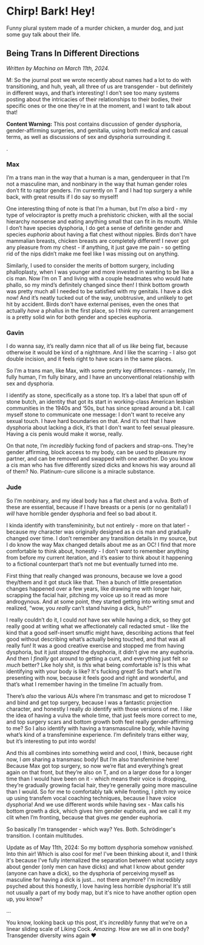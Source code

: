 # Chirp! Bark! Hey!

Funny plural system made of a murder chicken, a murder dog, and just some guy talk about their life.

## Being Trans In Different Directions

<p><i>Written by Machina on March 11th, 2024.</i></p>

<p>M: So the journal post we wrote recently about names had a lot to do with transitioning, and huh, yeah, all three of us are transgender - but definitely in different ways, and that’s interesting! I don’t see too many systems posting about the intricacies of their relationships to their bodies, their specific ones or the one they’re in at the moment, and I want to talk about that!</p>

<p><b>Content Warning:</b> This post contains discussion of gender dysphoria, gender-affirming surgeries, and genitalia, using both medical and casual terms, as well as discussions of sex and dysphoria surrounding it.</p>

<p>.</p>

### Max

<p>I’m a trans man in the way that a human is a man, genderqueer in that I’m not a masculine man, and nonbinary in the way that human gender roles don’t fit to raptor genders. I’m currently on T and I had top surgery a while back, with great results if I do say so myself!</p>

<p>One interesting thing of note is that I’m a human, but I’m <em>also</em> a bird - my type of velociraptor is pretty much a prehistoric chicken, with all the social hierarchy nonsense and eating anything small that can fit in its mouth. While I don’t have species dysphoria, I do get a sense of definite gender and species <em>euphoria</em> about having a flat chest without nipples. Birds don't have mammalian breasts, chicken breasts are completely different! I never got any pleasure from my chest - if anything, it just gave me pain - so getting rid of the nips didn’t make me feel like I was missing out on anything.</p>

<p>Similarly, I used to consider the merits of bottom surgery, including phalloplasty, when I was younger and more invested in wanting to be like a cis man. Now I’m on T and living with a couple headmates who would hate phallo, so my mind’s definitely changed since then! I think bottom growth was pretty much all I needed to be satisfied with my genitals. I have a dick now! And it’s neatly tucked out of the way, unobtrusive, and unlikely to get hit by accident. Birds don’t have external penises, even the ones that actually <em>have</em> a phallus in the first place, so I think my current arrangement is a pretty solid win for both gender and species euphoria.</p>

### Gavin

<p>I do wanna say, it’s really damn nice that all of us <em>like</em> being flat, because otherwise it would be kind of a nightmare. And I like the scarring - I also got double incision, and it feels right to have scars in the same places.</p>

<p>So I’m a trans man, like Max, with some pretty key differences - namely, I’m fully human, I'm fully binary, and I have an unconventional relationship with sex and dysphoria.</p>

<p>I identify as stone, specifically as a stone top. It’s a label that spun off of stone butch, an identity that got its start in working-class American lesbian communities in the 1940s and ‘50s, but has since spread around a bit. I call myself stone to communicate one message: I don't want to receive any sexual touch. I have hard boundaries on that. And it’s not that I have dysphoria about lacking a dick, it’s that I don't want to feel sexual pleasure. Having a cis penis would make it worse, really.</p>

<p>On that note, I’m <em>incredibly</em> fucking fond of packers and strap-ons. They’re gender affirming, block access to my body, can be used to pleasure my partner, and can be removed and swapped with one another. Do you know a cis man who has five differently sized dicks and knows his way around all of them? No. Platinum-cure silicone is a miracle substance.</p>

### Jude

<p>So I’m nonbinary, and my ideal body has a flat chest and a vulva. Both of these are essential, because if I have breasts or a penis (or no genitalia!) I <em>will</em> have horrible gender dysphoria and feel so bad about it.</p>

<p>I kinda identify with transfemininity, but not entirely - more on that later! - because my character was originally designed as a cis man and gradually changed over time. I don’t remember any transition details in my source, but I do know the way Max changed details about me as an OC! I find that more comfortable to think about, honestly - I don’t <em>want</em> to remember anything from before my current iteration, and it’s easier to think about it happening to a fictional counterpart that’s not me but eventually turned into me.</p>

<p>First thing that really changed was pronouns, because we love a good they/them and it got stuck like that. Then a bunch of little presentation changes happened over a few years, like drawing me with longer hair, scrapping the facial hair, pitching my voice up so it read as more androgynous. And at some point, they started getting into writing smut and realized, “wow, you <em>really</em> can’t stand having a dick, huh?”</p>

<p>I really couldn’t do it, I could <em>not</em> have sex while having a dick, so they got really good at writing what we affectionately call redacted smut - like the kind that a good self-insert smutfic might have, describing actions that feel good without describing what’s actually being touched, and that was all really fun! It was a good creative exercise and stopped me from having dysphoria, but it just <em>stopped</em> the dysphoria, it didn’t give me any euphoria. And then I <em>finally</em> got around to getting a cunt, and everything just felt <em>so much</em> better? Like holy shit, is <em>this</em> what being comfortable is? Is this what identifying with your body is like? It's fucking great! So that’s what I’m presenting with now, because it feels good and right and wonderful, and that’s what I remember having in the timeline I’m actually from.</p>

<p>There’s <em>also</em> the various AUs where I’m transmasc and get to microdose T and bind and get top surgery, because I was a fantastic projection character, and honestly I really <em>do</em> identify with those versions of me. I <em>like</em> the idea of having a vulva the whole time, that just feels more correct to me, and top surgery scars and bottom growth both feel really gender-affirming to me? So I also identify with having a transmasculine body, while having what’s kind of a transfeminine experience. I’m definitely trans either way, but it’s interesting to put into words!</p>

<p>And this all combines into something weird and cool, I think, because right now, I <em>am</em> sharing a transmasc body! But I’m also transfeminine here! Because Max got top surgery, so now we’re flat and everything’s great again on that front, but they’re also on T, and on a larger dose for a longer time than I would have been on it - which means their voice is dropping, they’re gradually growing facial hair, they’re generally going more masculine than I would. So for me to comfortably talk while fronting, I pitch my voice up using transfem vocal coaching techniques, because I have voice dysphoria! And we use different words while having sex - Max calls his bottom growth a dick, which gives him gender euphoria, and we call it my clit when I’m fronting, because that gives <em>me</em> gender euphoria.</p>

<p>So basically I’m transgender - which way? Yes. Both. Schrödinger's transition. I contain multitudes.</p>

<p>Update as of May 11th, 2024: So my bottom dysphoria somehow <em>vanished.</em> Into thin air! Which is also cool for me! I've been thinking about it, and I think it's because I've fully internalized the separation between what society <em>says</em> about gender (only men can have dicks) and what I know about gender (anyone can have a dick), so the dysphoria of perceiving myself as masculine for having a dick is just... not there anymore? I'm incredibly psyched about this honestly, I love having less horrible dysphoria! It's still not usually a part of my body map, but it's nice to have another option open up, you know?</p>

<p>...</p>

<p>You know, looking back up this post, it's <em>incredibly</em> funny that we're on a linear sliding scale of Liking Cock. <em>Amazing.</em> How are we all in one body? Transgender diversity wins again ❤️</p>
